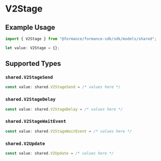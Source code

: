 # V2Stage

## Example Usage

```typescript
import { V2Stage } from "@formance/formance-sdk/sdk/models/shared";

let value: V2Stage = {};
```

## Supported Types

### `shared.V2StageSend`

```typescript
const value: shared.V2StageSend = /* values here */
```

### `shared.V2StageDelay`

```typescript
const value: shared.V2StageDelay = /* values here */
```

### `shared.V2StageWaitEvent`

```typescript
const value: shared.V2StageWaitEvent = /* values here */
```

### `shared.V2Update`

```typescript
const value: shared.V2Update = /* values here */
```

